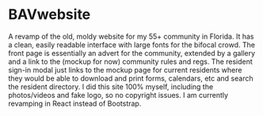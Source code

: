 # BAVwebsite
A revamp of the old, moldy website for my 55+ community in Florida.  It has a clean, easily readable interface with large fonts for the bifocal crowd.  The front page is essentially an advert for the community, extended by a gallery and a link to the (mockup for now) community rules and regs.  The resident sign-in modal just links to the mockup page for current residents where they would be able to download and print forms, calendars, etc and search the resident directory.  I did this site 100% myself, including the photos/videos and fake logo, so no copyright issues.  I am currently revamping in React instead of Bootstrap. 

